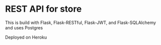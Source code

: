 # REST API for store

This is build with Flask, Flask-RESTful, Flask-JWT, and Flask-SQLAlchemy and uses Postgres

Deployed on Heroku
